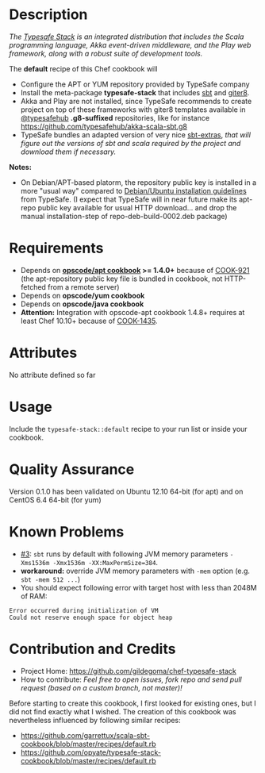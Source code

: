 Description
===========

*The [Typesafe Stack](http://typesafe.com/stack) is an integrated distribution that includes the Scala programming language, Akka event-driven middleware, and the Play web framework, along with a robust suite of development tools.*

The **default** recipe of this Chef cookbook will

 * Configure the APT or YUM repository provided by TypeSafe company
 * Install the meta-package **typesafe-stack** that includes [sbt](https://github.com/harrah/xsbt) and [giter8](https://github.com/n8han/giter8).
  * Akka and Play are not installed, since TypeSafe recommends to create project on top of these frameworks with giter8 templates available in [@typesafehub](https://github.com/typesafehub) **.g8-suffixed** repositories, like for instance https://github.com/typesafehub/akka-scala-sbt.g8
  * TypeSafe bundles an adapted version of very nice [sbt-extras](https://github.com/paulp/sbt-extras#readme), *that will figure out the versions of sbt and scala required by the project and download them if necessary.* 

**Notes:**

 * On Debian/APT-based platorm, the repository public key is installed in a more "usual way" compared to [Debian/Ubuntu installation guidelines](http://typesafe.com/stack/download) from TypeSafe. (I expect that TypeSafe will in near future make its apt-repo public key available for usual HTTP download... and drop the manual installation-step of repo-deb-build-0002.deb package)

Requirements
============

* Depends on **[opscode/apt cookbook](https://github.com/opscode-cookbooks/apt) >= 1.4.0+** because of [COOK-921](https://github.com/opscode/cookbooks/pull/282) (the apt-repository public key file is bundled in cookbook, not HTTP-fetched from a remote server)
* Depends on **opscode/yum cookbook**
* Depends on **opscode/java cookbook**
* **Attention:** Integration with opscode-apt cookbook 1.4.8+ requires at least Chef 10.10+ because of [COOK-1435](https://github.com/opscode-cookbooks/apt/commit/4c8d03f6afc22eca0b1ffb7389e61aec9a16666b).

Attributes
==========

No attribute defined so far

Usage
=====

Include the `typesafe-stack::default` recipe to your run list or inside your cookbook. 

Quality Assurance
=================

Version 0.1.0 has been validated on Ubuntu 12.10 64-bit (for apt)  and on CentOS 6.4 64-bit (for yum)

Known Problems
==============

* [#3](https://github.com/gildegoma/chef-typesafe-stack/issues/3): `sbt` runs by default with following JVM memory parameters `-Xms1536m -Xmx1536m -XX:MaxPermSize=384`. 
 * **workaround:** override JVM memory parameters with `-mem` option (e.g. `sbt -mem 512 ...`)
 * You should expect following error with target host with less than 2048M of RAM:

```
Error occurred during initialization of VM
Could not reserve enough space for object heap
```

 
Contribution and Credits
========================

* Project Home: https://github.com/gildegoma/chef-typesafe-stack
* How to contribute: *Feel free to open issues, fork repo and send pull request (based on a custom branch, not master)!*

Before starting to create this cookbook, I first looked for existing ones, but I did not find exactly what I wished. 
The creation of this cookbook was nevertheless influenced by following similar recipes:

 * https://github.com/garrettux/scala-sbt-cookbook/blob/master/recipes/default.rb 
 * https://github.com/opyate/typesafe-stack-cookbook/blob/master/recipes/default.rb 

